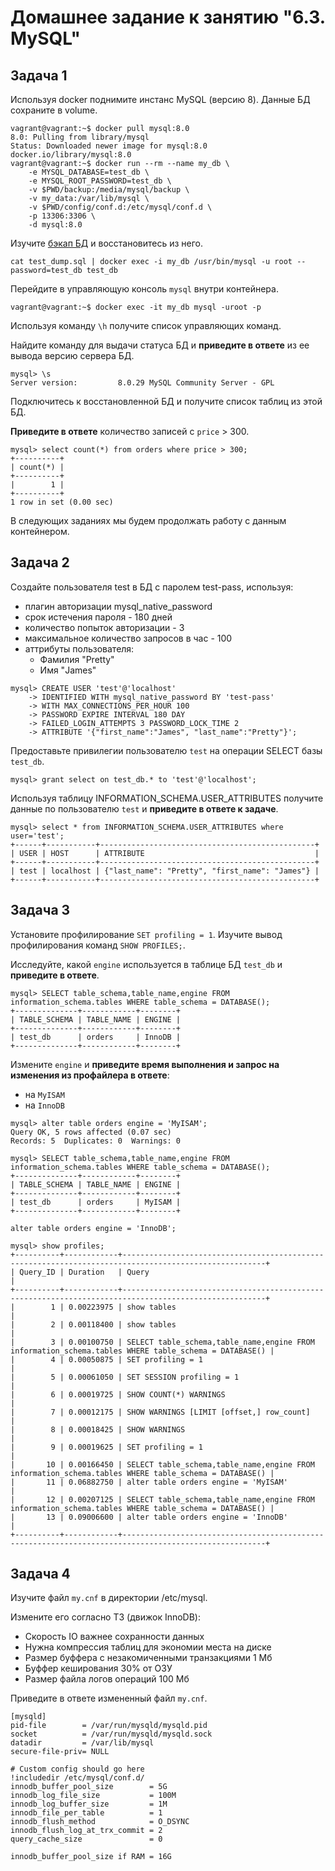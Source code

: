 # Домашнее задание к занятию "6.3. MySQL"

## Задача 1

Используя docker поднимите инстанс MySQL (версию 8). Данные БД сохраните в volume.
```commandline
vagrant@vagrant:~$ docker pull mysql:8.0
8.0: Pulling from library/mysql
Status: Downloaded newer image for mysql:8.0
docker.io/library/mysql:8.0
vagrant@vagrant:~$ docker run --rm --name my_db \
    -e MYSQL_DATABASE=test_db \
    -e MYSQL_ROOT_PASSWORD=test_db \
    -v $PWD/backup:/media/mysql/backup \
    -v my_data:/var/lib/mysql \
    -v $PWD/config/conf.d:/etc/mysql/conf.d \
    -p 13306:3306 \
    -d mysql:8.0
```
Изучите [бэкап БД](https://github.com/netology-code/virt-homeworks/tree/master/06-db-03-mysql/test_data) и 
восстановитесь из него.
```commandline
cat test_dump.sql | docker exec -i my_db /usr/bin/mysql -u root --password=test_db test_db
```
Перейдите в управляющую консоль `mysql` внутри контейнера.
```commandline
vagrant@vagrant:~$ docker exec -it my_db mysql -uroot -p
```
Используя команду `\h` получите список управляющих команд.

Найдите команду для выдачи статуса БД и **приведите в ответе** из ее вывода версию сервера БД.
```commandline
mysql> \s
Server version:         8.0.29 MySQL Community Server - GPL
```
Подключитесь к восстановленной БД и получите список таблиц из этой БД.

**Приведите в ответе** количество записей с `price` > 300.
```commandline
mysql> select count(*) from orders where price > 300;
+----------+
| count(*) |
+----------+
|        1 |
+----------+
1 row in set (0.00 sec)
```
В следующих заданиях мы будем продолжать работу с данным контейнером.

## Задача 2

Создайте пользователя test в БД c паролем test-pass, используя:
- плагин авторизации mysql_native_password
- срок истечения пароля - 180 дней 
- количество попыток авторизации - 3 
- максимальное количество запросов в час - 100
- аттрибуты пользователя:
    - Фамилия "Pretty"
    - Имя "James"
```commandline
mysql> CREATE USER 'test'@'localhost'
    -> IDENTIFIED WITH mysql_native_password BY 'test-pass'
    -> WITH MAX_CONNECTIONS_PER_HOUR 100
    -> PASSWORD EXPIRE INTERVAL 180 DAY
    -> FAILED_LOGIN_ATTEMPTS 3 PASSWORD_LOCK_TIME 2
    -> ATTRIBUTE '{"first_name":"James", "last_name":"Pretty"}';
```
Предоставьте привилегии пользователю `test` на операции SELECT базы `test_db`.
```commandline
mysql> grant select on test_db.* to 'test'@'localhost';
```    
Используя таблицу INFORMATION_SCHEMA.USER_ATTRIBUTES получите данные по пользователю `test` и 
**приведите в ответе к задаче**.
```commandline
mysql> select * from INFORMATION_SCHEMA.USER_ATTRIBUTES where user='test';
+------+-----------+------------------------------------------------+
| USER | HOST      | ATTRIBUTE                                      |
+------+-----------+------------------------------------------------+
| test | localhost | {"last_name": "Pretty", "first_name": "James"} |
+------+-----------+------------------------------------------------+
```
## Задача 3

Установите профилирование `SET profiling = 1`.
Изучите вывод профилирования команд `SHOW PROFILES;`.

Исследуйте, какой `engine` используется в таблице БД `test_db` и **приведите в ответе**.
```commandline
mysql> SELECT table_schema,table_name,engine FROM information_schema.tables WHERE table_schema = DATABASE();
+--------------+------------+--------+
| TABLE_SCHEMA | TABLE_NAME | ENGINE |
+--------------+------------+--------+
| test_db      | orders     | InnoDB |
+--------------+------------+--------+
```
Измените `engine` и **приведите время выполнения и запрос на изменения из профайлера в ответе**:
- на `MyISAM`
- на `InnoDB`
```commandline
mysql> alter table orders engine = 'MyISAM';
Query OK, 5 rows affected (0.07 sec)
Records: 5  Duplicates: 0  Warnings: 0

mysql> SELECT table_schema,table_name,engine FROM information_schema.tables WHERE table_schema = DATABASE();
+--------------+------------+--------+
| TABLE_SCHEMA | TABLE_NAME | ENGINE |
+--------------+------------+--------+
| test_db      | orders     | MyISAM |
+--------------+------------+--------+

alter table orders engine = 'InnoDB';

mysql> show profiles;
+----------+------------+------------------------------------------------------------------------------------------------------+
| Query_ID | Duration   | Query                                                                                                |
+----------+------------+------------------------------------------------------------------------------------------------------+
|        1 | 0.00223975 | show tables                                                                                          |
|        2 | 0.00118400 | show tables                                                                                          |
|        3 | 0.00100750 | SELECT table_schema,table_name,engine FROM information_schema.tables WHERE table_schema = DATABASE() |
|        4 | 0.00050875 | SET profiling = 1                                                                                    |
|        5 | 0.00061050 | SET SESSION profiling = 1                                                                            |
|        6 | 0.00019725 | SHOW COUNT(*) WARNINGS                                                                               |
|        7 | 0.00012175 | SHOW WARNINGS [LIMIT [offset,] row_count]                                                            |
|        8 | 0.00018425 | SHOW WARNINGS                                                                                        |
|        9 | 0.00019625 | SET profiling = 1                                                                                    |
|       10 | 0.00166450 | SELECT table_schema,table_name,engine FROM information_schema.tables WHERE table_schema = DATABASE() |
|       11 | 0.06882750 | alter table orders engine = 'MyISAM'                                                                 |
|       12 | 0.00207125 | SELECT table_schema,table_name,engine FROM information_schema.tables WHERE table_schema = DATABASE() |
|       13 | 0.09006600 | alter table orders engine = 'InnoDB'                                                                 |
+----------+------------+------------------------------------------------------------------------------------------------------+
```
## Задача 4 

Изучите файл `my.cnf` в директории /etc/mysql.

Измените его согласно ТЗ (движок InnoDB):
- Скорость IO важнее сохранности данных
- Нужна компрессия таблиц для экономии места на диске
- Размер буффера с незакомиченными транзакциями 1 Мб
- Буффер кеширования 30% от ОЗУ
- Размер файла логов операций 100 Мб

Приведите в ответе измененный файл `my.cnf`.
```commandline
[mysqld]
pid-file        = /var/run/mysqld/mysqld.pid
socket          = /var/run/mysqld/mysqld.sock
datadir         = /var/lib/mysql
secure-file-priv= NULL

# Custom config should go here
!includedir /etc/mysql/conf.d/
innodb_buffer_pool_size        = 5G
innodb_log_file_size           = 100M
innodb_log_buffer_size         = 1M
innodb_file_per_table          = 1
innodb_flush_method            = O_DSYNC
innodb_flush_log_at_trx_commit = 2
query_cache_size               = 0

innodb_buffer_pool_size if RAM = 16G
```